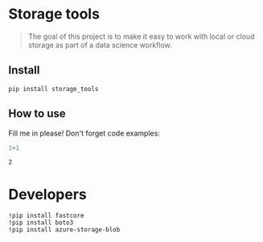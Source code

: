 # Storage tools
> The goal of this project is to make it easy to work with local or cloud storage as part of a data science workflow.


## Install

`pip install storage_tools`

## How to use

Fill me in please! Don't forget code examples:

```python
1+1
```




    2



# Developers

```
!pip install fastcore
!pip install boto3
!pip install azure-storage-blob
```

